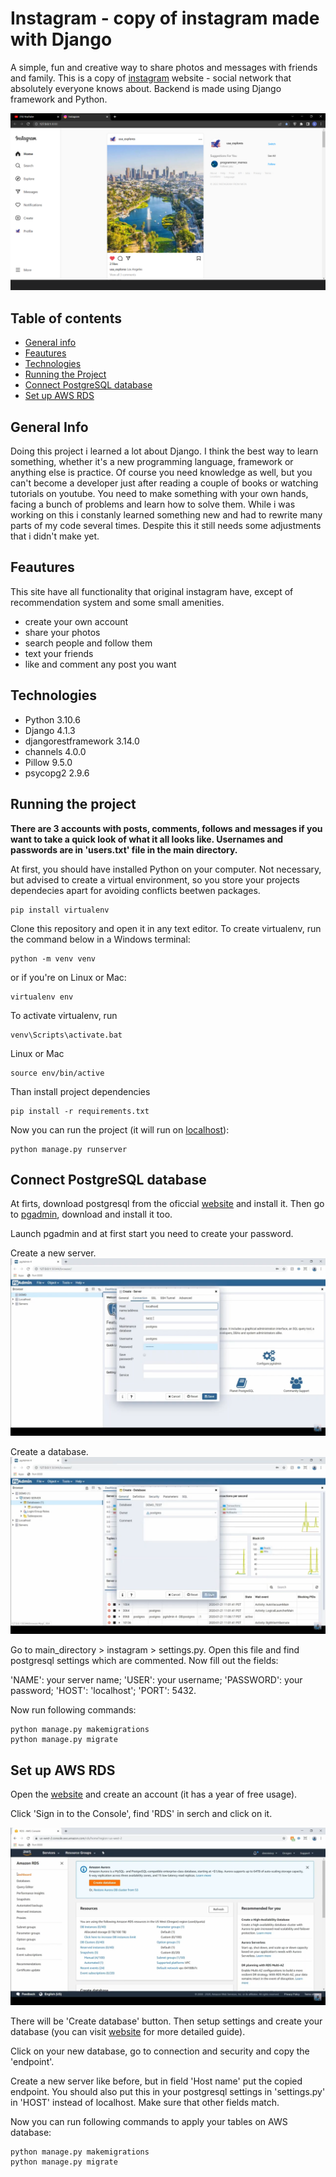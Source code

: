 
# Instagram - copy of instagram made with Django

A simple, fun and creative way to share photos and messages with friends and family. This is a copy of [instagram](https://www.instagram.com/) website - social network that absolutely everyone knows about. Backend is made using Django framework and Python.

![Screenshot](screenshot1.png)
## Table of contents

* [General info](#general-info)
* [Feautures](#feautures)
* [Technologies](#technologies)
* [Running the Project](#running-the-project)
* [Connect PostgreSQL database](#connect-postgresql-database)
* [Set up AWS RDS](set-up-aws-rds)
## General Info

Doing this project i learned a lot about Django. I think the best way to learn something, whether it's a new programming language, framework or anything else is practice. Of course you need knowledge as well, but you can't become a developer just after reading a couple of books or watching tutorials on youtube. You need to make something with your own hands, facing a bunch of problems and learn how to solve them. While i was working on this i constanly learned something new and had to rewrite many parts of my code several times. Despite this it still needs some adjustments that i didn't make yet.
## Feautures

This site have all functionality that original instagram have, except of recommendation system and some small amenities.
- create your own account
- share your photos
- search people and follow them
- text your friends
- like and comment any post you want
## Technologies

- Python 3.10.6
- Django 4.1.3
- djangorestframework 3.14.0
- channels 4.0.0
- Pillow 9.5.0
- psycopg2 2.9.6
## Running the project

**There are 3 accounts with posts, comments, follows and messages if you want to take a quick look of what it all looks like. Usernames and passwords are in 'users.txt' file in the main directory.**

At first, you should have installed Python on your computer. Not necessary, but advised to create a virtual environment, so you store your projects dependecies apart for avoiding conflicts beetwen packages.
```shell
pip install virtualenv
```
Clone this repository and open it in any text editor. To create virtualenv, run the command below in a Windows terminal:
```shell
python -m venv venv
```
or if you're on Linux or Mac:
```shell
virtualenv env
```
To activate virtualenv, run
```shell
venv\Scripts\activate.bat
```
Linux or Mac
```shell
source env/bin/active
```
Than install project dependencies
```shell
pip install -r requirements.txt
```
Now you can run the project (it will run on [localhost](http://127.0.0.1:8000/)):
```shell
python manage.py runserver
```
## Connect PostgreSQL database

At firts, download postgresql from the oficcial [website](https://www.postgresql.org/) and install it. Then go to [pgadmin](https://www.pgadmin.org/), download and install it too.

Launch pgadmin and at first start you need to create your password.

Create a new server.
![Screenshot](screenshot2.png)

Create a database.
![Screenshot](screenshot3.png)

Go to main_directory > instagram > settings.py. Open this file and find postgresql settings which are commented. Now fill out the fields:

'NAME': your server name;
'USER': your username;
'PASSWORD': your password;
'HOST': 'localhost';
'PORT': 5432.

Now run following commands:
```shell
python manage.py makemigrations
python manage.py migrate
```
## Set up AWS RDS

Open the [website](https://aws.amazon.com/) and create an account (it has a year of free usage). 

Click 'Sign in to the Console', find 'RDS' in serch and click on it.

![Screenshot](screenshot4.png)

There will be 'Create database' button. Then setup settings and create your database (you can visit [website](https://django.how/resources/aws-rds-postgresql-instance-for-django-project/) for more detailed guide).

Click on your new database, go to connection and security and copy the 'endpoint'.

Create a new server like before, but in field 'Host name' put the copied endpoint. You should also put this in your postgresql settings in 'settings.py' in 'HOST' instead of localhost. Make sure that other fields match.

Now you can run following commands to apply your tables on AWS database:
```shell
python manage.py makemigrations
python manage.py migrate
```